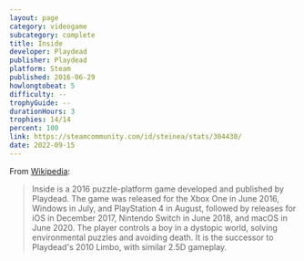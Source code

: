 ```yaml
---
layout: page
category: videogame
subcategory: complete
title: Inside
developer: Playdead
publisher: Playdead
platform: Steam
published: 2016-06-29
howlongtobeat: 5
difficulty: --
trophyGuide: --
durationHours: 3
trophies: 14/14
percent: 100
link: https://steamcommunity.com/id/steinea/stats/304430/
date: 2022-09-15
---
```


From [Wikipedia](https://en.wikipedia.org/wiki/Inside_(video_game)):

> Inside is a 2016 puzzle-platform game developed and published by Playdead. The game was released for the Xbox One in June 2016, Windows in July, and PlayStation 4 in August, followed by releases for iOS in December 2017, Nintendo Switch in June 2018, and macOS in June 2020. The player controls a boy in a dystopic world, solving environmental puzzles and avoiding death. It is the successor to Playdead's 2010 Limbo, with similar 2.5D gameplay.

